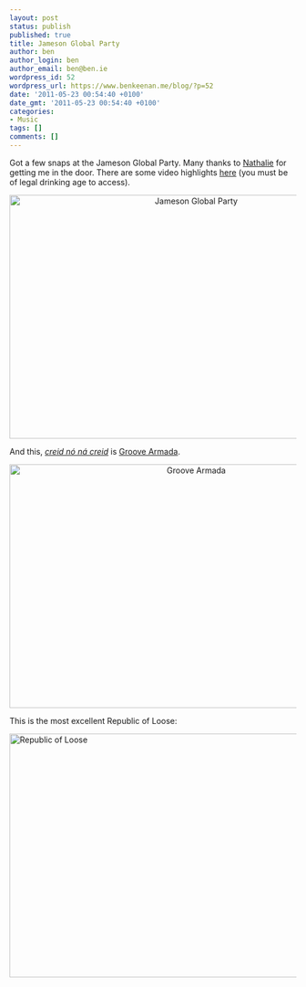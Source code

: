 ```yaml
---
layout: post
status: publish
published: true
title: Jameson Global Party
author: ben
author_login: ben
author_email: ben@ben.ie
wordpress_id: 52
wordpress_url: https://www.benkeenan.me/blog/?p=52
date: '2011-05-23 00:54:40 +0100'
date_gmt: '2011-05-23 00:54:40 +0100'
categories:
- Music
tags: []
comments: []
---
```

<p>Got a few snaps at the Jameson Global Party. Many thanks to <a href="https://www.nathalie.ie">Nathalie</a> for getting me in the door. There are some video highlights <a href="https://www.jamesonwhiskey.com/Events-and-Promotions/Jameson-Events.aspx" target="_blank">here</a> (you must be of legal drinking age to access).</p>
<p style="text-align: center;"><img class="aligncenter" src="https://farm6.static.flickr.com/5099/5536267318_42815061d3_z.jpg" alt="Jameson Global Party" width="640" height="427" /></p>
<p>And this, <em><a href="https://translate.google.com/#auto|en|creid%20n%C3%B3%20n%C3%A1%20creid" target="_blank">creid nó ná creid</a></em> is <a href="https://www.groovearmada.com/#Home" target="_blank">Groove Armada</a>.</p>
<p style="text-align: center;"><img class="aligncenter" src="https://farm6.static.flickr.com/5252/5536263612_9c4cf1e99d_z.jpg" alt="Groove Armada" width="640" height="427" /></p>
<p style="text-align: left;">This is the most excellent Republic of Loose:</p>
<p><img class="aligncenter" src="https://farm6.static.flickr.com/5094/5536257144_3268c22ec5_z.jpg" alt="Republic of Loose" width="640" height="427" /></p>

